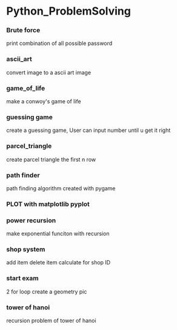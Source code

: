 # Python_ProblemSolving

### Brute force

print combination of all possible password

### ascii_art

convert image to a ascii art image

### game_of_life

make a conwoy's game of life

### guessing game

create a guessing game, User can input number until u get it right

### parcel_triangle

create parcel triangle the first n row

### path finder

path finding algorithm created with pygame

### PLOT with matplotlib pyplot

### power recursion

make exponential funciton with recursion

### shop system

add item delete item calculate for shop ID

### start exam

2 for loop create a geometry pic

### tower of hanoi

recursion problem of tower of hanoi
